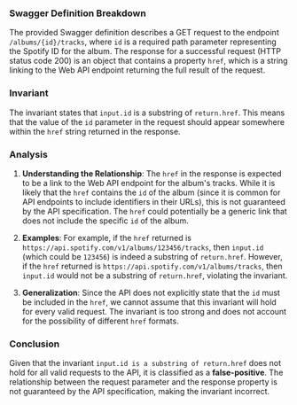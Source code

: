 ### Swagger Definition Breakdown
The provided Swagger definition describes a GET request to the endpoint `/albums/{id}/tracks`, where `id` is a required path parameter representing the Spotify ID for the album. The response for a successful request (HTTP status code 200) is an object that contains a property `href`, which is a string linking to the Web API endpoint returning the full result of the request.

### Invariant
The invariant states that `input.id` is a substring of `return.href`. This means that the value of the `id` parameter in the request should appear somewhere within the `href` string returned in the response.

### Analysis
1. **Understanding the Relationship**: The `href` in the response is expected to be a link to the Web API endpoint for the album's tracks. While it is likely that the `href` contains the `id` of the album (since it is common for API endpoints to include identifiers in their URLs), this is not guaranteed by the API specification. The `href` could potentially be a generic link that does not include the specific `id` of the album.

2. **Examples**: For example, if the `href` returned is `https://api.spotify.com/v1/albums/123456/tracks`, then `input.id` (which could be `123456`) is indeed a substring of `return.href`. However, if the `href` returned is `https://api.spotify.com/v1/albums/tracks`, then `input.id` would not be a substring of `return.href`, violating the invariant.

3. **Generalization**: Since the API does not explicitly state that the `id` must be included in the `href`, we cannot assume that this invariant will hold for every valid request. The invariant is too strong and does not account for the possibility of different `href` formats.

### Conclusion
Given that the invariant `input.id is a substring of return.href` does not hold for all valid requests to the API, it is classified as a **false-positive**. The relationship between the request parameter and the response property is not guaranteed by the API specification, making the invariant incorrect.
